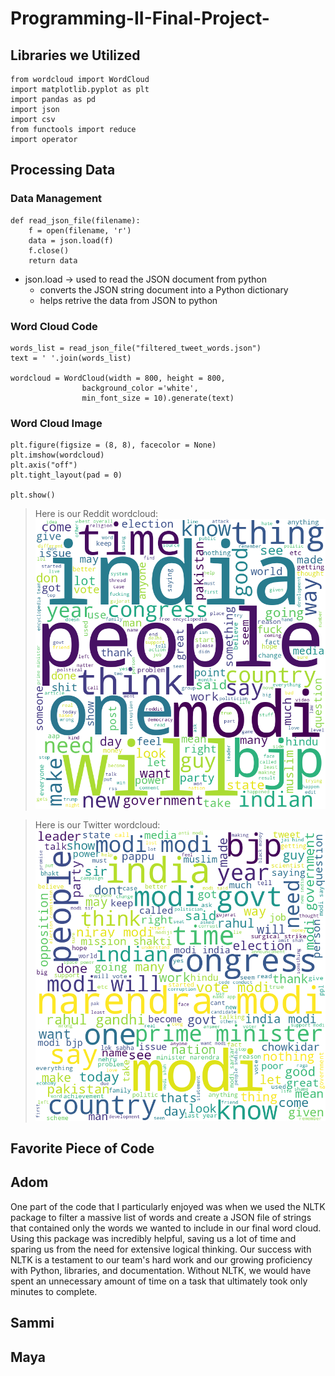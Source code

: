 # Programming-II-Final-Project-

## Libraries we Utilized
``` 
from wordcloud import WordCloud
import matplotlib.pyplot as plt
import pandas as pd
import json
import csv
from functools import reduce
import operator 
```
## Processing Data 
### Data Management
```
def read_json_file(filename):
    f = open(filename, 'r')
    data = json.load(f)
    f.close()
    return data
``` 
* json.load -> used to read the JSON document from python 
    - converts the JSON string document into a Python dictionary 
    - helps retrive the data from JSON to python
    
### Word Cloud Code

```
words_list = read_json_file("filtered_tweet_words.json")
text = ' '.join(words_list)

wordcloud = WordCloud(width = 800, height = 800,
				background_color ='white',
				min_font_size = 10).generate(text)
```
### Word Cloud Image 
```
plt.figure(figsize = (8, 8), facecolor = None)
plt.imshow(wordcloud)
plt.axis("off")
plt.tight_layout(pad = 0)

plt.show()
``` 

 > Here is our Reddit wordcloud:
![reddit_wordcloud](images/reddit_word_cloud.png)

 > Here is our Twitter wordcloud:
![python_wordcloud](images/twitter_word_cloud.png)




## Favorite Piece of Code

## Adom 

One part of the code that I particularly enjoyed was when we used the NLTK package to filter a massive list of words and create a JSON file of strings that contained only the words we wanted to include in our final word cloud. Using this package was incredibly helpful, saving us a lot of time and sparing us from the need for extensive logical thinking. Our success with NLTK is a testament to our team's hard work and our growing proficiency with Python, libraries, and documentation. Without NLTK, we would have spent an unnecessary amount of time on a task that ultimately took only minutes to complete.

## Sammi 


## Maya 
    

